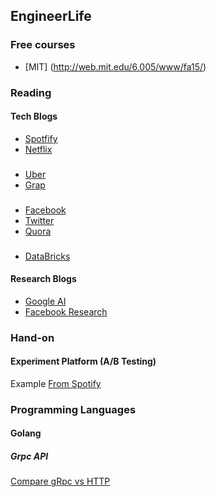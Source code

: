 ## EngineerLife
### Free courses
+ [MIT] (http://web.mit.edu/6.005/www/fa15/)
### Reading
#### Tech Blogs
+ [Spotfify](https://engineering.atspotify.com/)
+ [Netflix](https://netflixtechblog.com/)
###
+ [Uber](https://eng.uber.com/)
+ [Grap](https://engineering.grab.com/)
###
+ [Facebook](https://engineering.fb.com/)
+ [Twitter](https://blog.twitter.com/)
+ [Quora](https://www.quora.com/q/quoraengineering)
###
+ [DataBricks](https://databricks.com/blog/category/engineering)

#### Research Blogs
+ [Google AI](https://ai.googleblog.com/)
+ [Facebook Research](https://research.fb.com/)

### Hand-on
#### Experiment Platform (A/B Testing)
Example 
[From Spotify](https://engineering.atspotify.com/2020/10/29/spotifys-new-experimentation-platform-part-1/)

### Programming Languages
#### Golang
##### Grpc API
[Compare gRpc vs HTTP](https://docs.microsoft.com/en-us/aspnet/core/grpc/comparison?view=aspnetcore-5.0)
